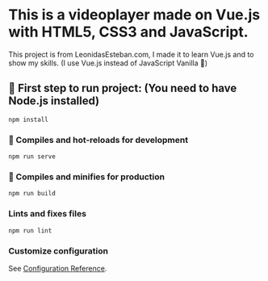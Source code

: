 # This is a videoplayer made on Vue.js with HTML5, CSS3 and JavaScript. 
This project is from LeonidasEsteban.com, I made it to learn Vue.js and to show my skills.
(I use Vue.js instead of JavaScript Vanilla 🚀)


## 🥇 First step to run project: (You need to have Node.js installed)
```
npm install
```

### 🥈 Compiles and hot-reloads for development
```
npm run serve
```

### 🥉 Compiles and minifies for production
```
npm run build
```

### Lints and fixes files
```
npm run lint
```

### Customize configuration
See [Configuration Reference](https://cli.vuejs.org/config/).
